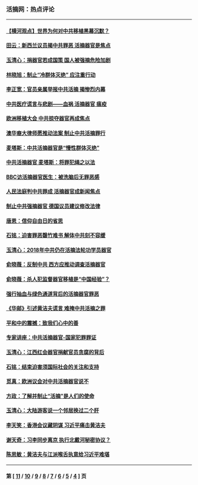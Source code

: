 ### 活摘网：热点评论
---
#### [【横河观点】世界为何对中共移植黑幕沉默？](../../pages/nf5879/n13244249.md?10020430) 
#### [田云：新西兰议员揭中共罪恶 活摘器官是焦点](../../pages/nf5879/n13070629.md?10020430) 
#### [玉清心：捐器官若成国策 国人被强摘危险加剧](../../pages/nf5879/n12802713.md?10020430) 
#### [林晓旭：制止“冷群体灭绝” 应注重行动](../../pages/nf5879/n12779736.md?10020430) 
#### [李正宽：官员亲属举报中共活摘 揭惨烈内幕](../../pages/nf5879/n12684490.md?10020430) 
#### [中共医疗谎言与悲剧——血祸 活摘器官 瘟疫](../../pages/nf5879/n12372103.md?10020430) 
#### [欧洲移植大会 中共掠夺器官再成焦点](../../pages/nf5879/n11538883.md?10020430) 
#### [澳华裔大律师愿推动法案 制止中共活摘罪行](../../pages/nf5879/n11377039.md?10020430) 
#### [麦塔斯：中共活摘器官是“慢性群体灭绝”](../../pages/nf5879/n11350529.md?10020430) 
#### [中共活摘器官 麦塔斯：将罪犯绳之以法](../../pages/nf5879/n11347973.md?10020430) 
#### [BBC访活摘器官医生：被洗脑后无罪恶感](../../pages/nf5879/n11335935.md?10020430) 
#### [人民法庭判中共罪成 活摘器官成新闻焦点](../../pages/nf5879/n11331578.md?10020430) 
#### [制止中共强摘器官 德国议员建议修改法律](../../pages/nf5879/n11249451.md?10020430) 
#### [唐恩：信仰自由日的省思](../../pages/nf5879/n11003525.md?10020430) 
#### [石铭：迫害罪恶罄竹难书  解体中共刻不容缓](../../pages/nf5879/n10942855.md?10020430) 
#### [玉清心：2018年中共仍在活摘法轮功学员器官](../../pages/nf5879/n10914646.md?10020430) 
#### [俞晓薇：反制中共 西方应推动调查活摘器官](../../pages/nf5879/n10794671.md?10020430) 
#### [俞晓薇：杀人犯监督器官移植是“中国经验”？](../../pages/nf5879/n10466427.md?10020430) 
#### [强行抽血与绿色通道背后的活摘器官罪恶](../../pages/nf5879/n10004708.md?10020430) 
#### [《华邮》引述黄洁夫谎言 难掩中共活摘之罪](../../pages/nf5879/n9642309.md?10020430) 
#### [平和中的震撼：致我们心中的善](../../pages/nf5879/n9021123.md?10020430) 
#### [专家讲座：中共活摘器官-国家犯罪罪证](../../pages/nf5879/n8828153.md?10020430) 
#### [玉清心：江西红会器官捐献官员贪腐的背后](../../pages/nf5879/n8522122.md?10020430) 
#### [石铭：结束迫害须国际社会的关注和支持](../../pages/nf5879/n8443497.md?10020430) 
#### [觅真：欧洲议会对中共活摘器官说不](../../pages/nf5879/n8337486.md?10020430) 
#### [方政：了解并制止“活摘”是人们的使命](../../pages/nf5879/n8329214.md?10020430) 
#### [玉清心：大陆游客说一个邻居换过二个肝](../../pages/nf5879/n8291404.md?10020430) 
#### [李天笑：香港会议藏阴谋 习近平痛击黄洁夫](../../pages/nf5879/n8241459.md?10020430) 
#### [谢天奇：习李同步离京 执行北戴河秘密协议？](../../pages/nf5879/n8230418.md?10020430) 
#### [陈思敏：黄洁夫与江派喉舌执意给习近平难堪](../../pages/nf5879/n8222166.md?10020430) 

---
#### 第 [ [11](./11.md?10020430) / [10](./10.md?10020430) / [9](./9.md?10020430) / [8](./8.md?10020430) / [7](./7.md?10020430) / [6](./6.md?10020430) / [5](./5.md?10020430) / [4](./4.md?10020430) ] 页
